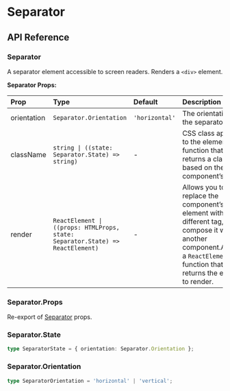 # Separator

[//]: types.ts '<-- Autogenerated By (do not edit the following markdown directly)'

## API Reference

### Separator

A separator element accessible to screen readers. Renders a `<div>` element.

**Separator Props:**

| Prop           | Type                                                                             | Default          | Description                                                                                                                                                                              |
| :------------- | :------------------------------------------------------------------------------- | :--------------- | :--------------------------------------------------------------------------------------------------------------------------------------------------------------------------------------- |
| orientation    | `Separator.Orientation`                                                          | `'horizontal'`   | The orientation of the separator.                                                                                                                                                        |
| className      | `string \| ((state: Separator.State) => string)`                                 | -                | CSS class applied to the element, or a function that returns a class based on the component’s state.                                                                                     |
| render         | `ReactElement \| ((props: HTMLProps, state: Separator.State) => ReactElement)`   | -                | Allows you to replace the component’s HTML element with a different tag, or compose it with another component.Accepts a `ReactElement` or a function that returns the element to render. |

### Separator.Props

Re-export of [Separator](#separator) props.

### Separator.State

```typescript
type SeparatorState = { orientation: Separator.Orientation };
```

### Separator.Orientation

```typescript
type SeparatorOrientation = 'horizontal' | 'vertical';
```
